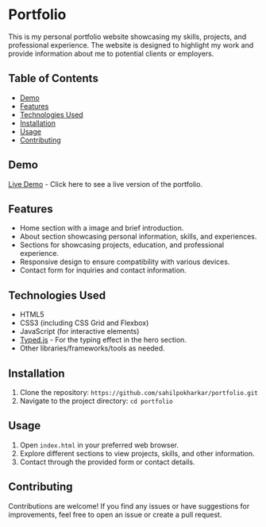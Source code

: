 # Portfolio

This is my personal portfolio website showcasing my skills, projects, and professional experience. The website is designed to highlight my work and provide information about me to potential clients or employers.

## Table of Contents

- [Demo](#demo)
- [Features](#features)
- [Technologies Used](#technologies-used)
- [Installation](#installation)
- [Usage](#usage)
- [Contributing](#contributing)

## Demo

[Live Demo](https://sahilpokharkar.github.io/portfolio/) - Click here to see a live version of the portfolio.

## Features

- Home section with a image and brief introduction.
- About section showcasing personal information, skills, and experiences.
- Sections for showcasing projects, education, and professional experience.
- Responsive design to ensure compatibility with various devices.
- Contact form for inquiries and contact information.

## Technologies Used

- HTML5
- CSS3 (including CSS Grid and Flexbox)
- JavaScript (for interactive elements)
- [Typed.js](https://github.com/mattboldt/typed.js/) - For the typing effect in the hero section.
- Other libraries/frameworks/tools as needed.

## Installation

1. Clone the repository: `https://github.com/sahilpokharkar/portfolio.git`
2. Navigate to the project directory: `cd portfolio`

## Usage

1. Open `index.html` in your preferred web browser.
2. Explore different sections to view projects, skills, and other information.
3. Contact through the provided form or contact details.

## Contributing

Contributions are welcome! If you find any issues or have suggestions for improvements, feel free to open an issue or create a pull request.

